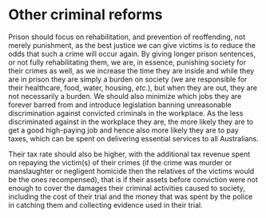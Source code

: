 Other criminal reforms
======================

Prison should focus on rehabilitation, and prevention of reoffending, not merely punishment, as the best justice we can give victims is to reduce the odds that such a crime will occur again. By giving longer prison sentences, or not fully rehabilitating them, we are, in essence, punishing society for their crimes as well, as we increase the time they are inside and while they are in prison they are simply a burden on society (we are responsible for their healthcare, food, water, housing, _etc._), but when they are out, they are not necessarily a burden. We should also minimize which jobs they are forever barred from and introduce legislation banning unreasonable discrimination against convicted criminals in the workplace. As the less discriminated against in the workplace they are, the more likely they are to get a good high-paying job and hence also more likely they are to pay taxes, which can be spent on delivering essential services to all Australians.

Their tax rate should also be higher, with the additional tax revenue spent on repaying the victim(s) of their crimes (if the crime was murder or manslaughter or negligent homicide then the relatives of the victims would be the ones recompensed), that is if their assets before conviction were not enough to cover the damages their criminal activities caused to society, including the cost of their trial and the money that was spent by the police in catching them and collecting evidence used in their trial. 